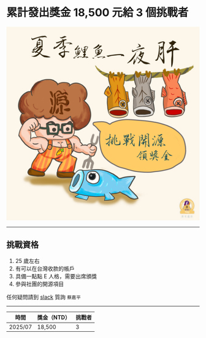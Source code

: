 # 累計發出獎金 18,500 元給 3 個挑戰者

![logo](./logo.png)

---
## 挑戰資格

1. 25 歲左右 
2. 有可以在台灣收款的帳戶 
3. 具備一點點 E 人格，需要出席頒獎
4. 參與社團的開源項目

任何疑問請到 [slack](https://opensource4you.tw/slack/join) 質詢 `蔡嘉平`

---
| 時間      | 獎金（NTD） | 挑戰者 |
| --------- | ----------- | ---- |
| 2025/07   | 18,500      | 3    |

